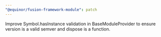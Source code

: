 ```yaml
---
"@equinor/fusion-framework-module": patch
---
```


Improve Symbol.hasInstance validation in BaseModuleProvider to ensure version is a valid semver and dispose is a function.
